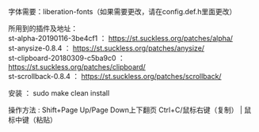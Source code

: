 字体需要：liberation-fonts（如果需要更改，请在config.def.h里面更改）                                                                       
                                                                                                                                   
所用到的插件及地址：                                                                                                                   
st-alpha-20190116-3be4cf1 ： https://st.suckless.org/patches/alpha/                                                                 
st-anysize-0.8.4 ： https://st.suckless.org/patches/anysize/                                                                       
st-clipboard-20180309-c5ba9c0 ： https://st.suckless.org/patches/clipboard/                                                         
st-scrollback-0.8.4 ： https://st.suckless.org/patches/scrollback/                                                                 
                                                                                                                                  
安装 ： sudo make clean install                                                                                                     
                                                                                                                                   
操作方法 : Shift+Page Up/Page Down上下翻页 Ctrl+C/鼠标右键（复制） | 鼠标中键（粘贴）
